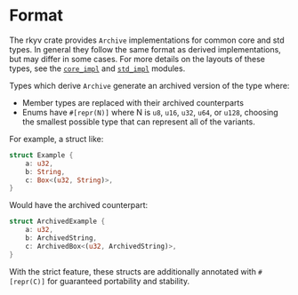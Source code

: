 # Format

The rkyv crate provides `Archive` implementations for common core and std types. In general they
follow the same format as derived implementations, but may differ in some cases. For more details
on the layouts of these types, see the
[`core_impl`](https://docs.rs/rkyv/latest/rkyv/core_impl/index.html) and
[`std_impl`](https://docs.rs/rkyv/latest/rkyv/std_impl/index.html) modules.

Types which derive `Archive` generate an archived version of the type where:

- Member types are replaced with their archived counterparts
- Enums have `#[repr(N)]` where N is `u8`, `u16`, `u32`, `u64`, or `u128`, choosing the smallest
possible type that can represent all of the variants.

For example, a struct like:

```rust
struct Example {
    a: u32,
    b: String,
    c: Box<(u32, String)>,
}
```

Would have the archived counterpart:

```rust
struct ArchivedExample {
    a: u32,
    b: ArchivedString,
    c: ArchivedBox<(u32, ArchivedString)>,
}
```

With the strict feature, these structs are additionally annotated with `#[repr(C)]` for guaranteed
portability and stability.